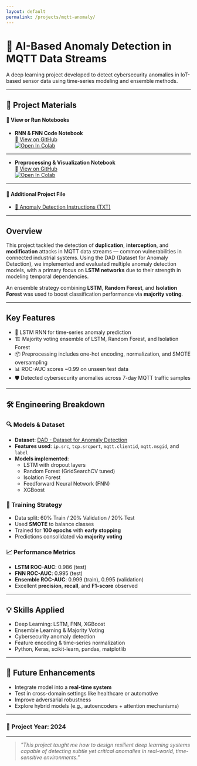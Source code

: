 ```yaml
---
layout: default
permalink: /projects/mqtt-anomaly/
---
```


# 📡 AI-Based Anomaly Detection in MQTT Data Streams

A deep learning project developed to detect cybersecurity anomalies in IoT-based sensor data using time-series modeling and ensemble methods.

---

## 📄 Project Materials


#### 📘 View or Run Notebooks

- **RNN & FNN Code Notebook**  
  🔗 [View on GitHub](https://github.com/SebasFelipeRA/sebastianriveraportfolio/blob/main/assets/projects/SEP_769_Final_Project_Code_FINAL_Group7_RNNandFNN.ipynb)  
  [![Open In Colab](https://colab.research.google.com/assets/colab-badge.svg)](https://colab.research.google.com/github/SebasFelipeRA/sebastianriveraportfolio/blob/main/assets/projects/SEP_769_Final_Project_Code_FINAL_Group7_RNNandFNN.ipynb)

---

- **Preprocessing & Visualization Notebook**  
  🔗 [View on GitHub](https://github.com/SebasFelipeRA/sebastianriveraportfolio/blob/main/assets/projects/SEP%20769%20Preprocessing%20Data%20Final%20Project%20Visulization.ipynb)  
  [![Open In Colab](https://colab.research.google.com/assets/colab-badge.svg)](https://colab.research.google.com/github/SebasFelipeRA/sebastianriveraportfolio/blob/main/assets/projects/SEP%20769%20Preprocessing%20Data%20Final%20Project%20Visulization.ipynb)

---

#### 📄 Additional Project File

- [📄 Anomaly Detection Instructions (TXT)](https://github.com/SebasFelipeRA/sebastianriveraportfolio/blob/main/assets/projects/SEP%20769%20Anomoly%20detection%20instructions.txt)

---

## Overview

This project tackled the detection of **duplication**, **interception**, and **modification** attacks in MQTT data streams — common vulnerabilities in connected industrial systems. Using the DAD (Dataset for Anomaly Detection), we implemented and evaluated multiple anomaly detection models, with a primary focus on **LSTM networks** due to their strength in modeling temporal dependencies.

An ensemble strategy combining **LSTM**, **Random Forest**, and **Isolation Forest** was used to boost classification performance via **majority voting**.

---

## Key Features

- 🧠 LSTM RNN for time-series anomaly prediction  
- 🏗️ Majority voting ensemble of LSTM, Random Forest, and Isolation Forest  
- 📦 Preprocessing includes one-hot encoding, normalization, and SMOTE oversampling  
- 📊 ROC-AUC scores ~0.99 on unseen test data  
- 🛡️ Detected cybersecurity anomalies across 7-day MQTT traffic samples  

---

## 🛠️ Engineering Breakdown

### 🔍 Models & Dataset
- **Dataset**: [DAD - Dataset for Anomaly Detection](https://github.com/dad-repository/dad)  
- **Features used**: `ip.src`, `tcp.srcport`, `mqtt.clientid`, `mqtt.msgid`, and `label`  
- **Models implemented**:
  - LSTM with dropout layers
  - Random Forest (GridSearchCV tuned)
  - Isolation Forest
  - Feedforward Neural Network (FNN)
  - XGBoost

### 🧪 Training Strategy
- Data split: 60% Train / 20% Validation / 20% Test  
- Used **SMOTE** to balance classes  
- Trained for **100 epochs** with **early stopping**  
- Predictions consolidated via **majority voting**

### 📈 Performance Metrics
- **LSTM ROC-AUC**: 0.986 (test)  
- **FNN ROC-AUC**: 0.995 (test)  
- **Ensemble ROC-AUC**: 0.999 (train), 0.995 (validation)  
- Excellent **precision**, **recall**, and **F1-score** observed

---

## 💡 Skills Applied

- Deep Learning: LSTM, FNN, XGBoost  
- Ensemble Learning & Majority Voting  
- Cybersecurity anomaly detection  
- Feature encoding & time-series normalization  
- Python, Keras, scikit-learn, pandas, matplotlib

---

## 🔮 Future Enhancements

- Integrate model into a **real-time system**
- Test in cross-domain settings like healthcare or automotive  
- Improve adversarial robustness  
- Explore hybrid models (e.g., autoencoders + attention mechanisms)

---

### 📍 Project Year: 2024  
---

> _"This project taught me how to design resilient deep learning systems capable of detecting subtle yet critical anomalies in real-world, time-sensitive environments."_
